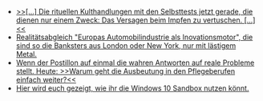 * [>>[...] Die rituellen Kulthandlungen mit den Selbsttests jetzt gerade, die dienen nur einem Zweck: Das Versagen beim Impfen zu vertuschen. [...]<<](https://blog.fefe.de/?ts=9e95d091)
* [Realitätsabgleich "Europas Automobilindustrie als Inovationsmotor", die sind so die Banksters aus London oder New York, nur mit lästigem Metal.](https://blog.fefe.de/?ts=9e94f79d)
* [Wenn der Postillon auf einmal die wahren Antworten auf reale Probleme stellt. Heute: >>Warum geht die Ausbeutung in den Pflegeberufen einfach weiter?<<](https://www.der-postillon.com/2021/04/sonntagsfrage-pflegerinnen.html)
* [Hier wird euch gezeigt, wie ihr die Windows 10 Sandbox nutzen könnt.](https://ekiwi-blog.de/8854/windows-10-sandbox-einrichten-und-nutzen/)
